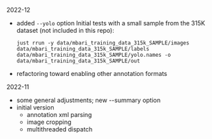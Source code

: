 2022-12

- added `--yolo` option
  Initial tests with a small sample from the 315K dataset (not included in this repo):
  ```shell
  just rrun -y data/mbari_training_data_315k_SAMPLE/images data/mbari_training_data_315k_SAMPLE/labels data/mbari_training_data_315k_SAMPLE/yolo.names -o data/mbari_training_data_315k_SAMPLE/out
  ``` 
- refactoring toward enabling other annotation formats

2022-11

- some general adjustments;  new --summary option
- initial version
  - annotation xml parsing
  - image cropping
  - multithreaded dispatch
